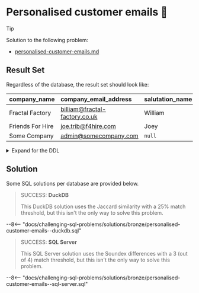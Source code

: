 # Personalised customer emails 📨

> [!TIP]
>
> Solution to the following problem:
>
> - [personalised-customer-emails.md](../../problems/bronze/personalised-customer-emails.md)

## Result Set

Regardless of the database, the result set should look like:

| company_name     | company_email_address         | salutation_name |
| :--------------- | :---------------------------- | :-------------- |
| Fractal Factory  | billiam@fractal-factory.co.uk | William         |
| Friends For Hire | joe.trib@f4hire.com           | Joey            |
| Some Company     | admin@somecompany.com         | `null`          |

<details>
<summary>Expand for the DDL</summary>
--8<-- "docs/challenging-sql-problems/solutions/bronze/personalised-customer-emails.sql"
</details>

## Solution

Some SQL solutions per database are provided below.

<!-- prettier-ignore -->
> SUCCESS: **DuckDB**
>
> This DuckDB solution uses the Jaccard similarity with a 25% match threshold, but this isn't the only way to solve this problem.
>
--8<-- "docs/challenging-sql-problems/solutions/bronze/personalised-customer-emails--duckdb.sql"

<!-- prettier-ignore -->
> SUCCESS: **SQL Server**
>
> This SQL Server solution uses the Soundex differences with a 3 (out of 4) match threshold, but this isn't the only way to solve this problem.
>
--8<-- "docs/challenging-sql-problems/solutions/bronze/personalised-customer-emails--sql-server.sql"
